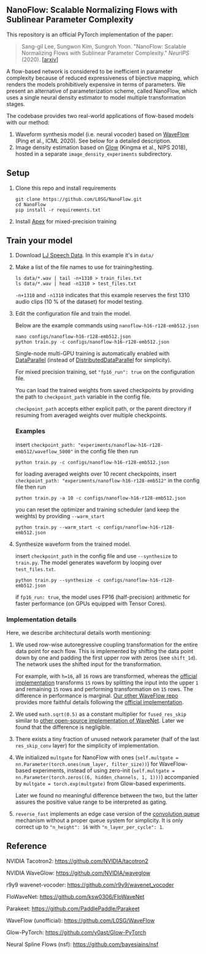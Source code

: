 ## NanoFlow: Scalable Normalizing Flows with Sublinear Parameter Complexity

This repository is an official PyTorch implementation of the paper:
 
> Sang-gil Lee, Sungwon Kim, Sungroh Yoon. "NanoFlow: Scalable Normalizing Flows with Sublinear Parameter Complexity." _NeurIPS_ (2020).
>[[arxiv]](https://arxiv.org/abs/2006.06280)

A flow-based network is considered to be inefficient in parameter complexity because of reduced expressiveness of bijective mapping, which renders the models prohibitively expensive in terms of parameters. We present an alternative of parameterization scheme, called NanoFlow, which uses a single neural density estimator to model multiple transformation stages.

The codebase provides two real-world applications of flow-based models with our method:

1. Waveform synthesis model (i.e. neural vocoder) based on [WaveFlow] (Ping et al., ICML 2020). See below for a detailed description.
2. Image density estimation based on [Glow] (Kingma et al., NIPS 2018), hosted in a separate `image_density_experiments` subdirectory.



## Setup

1. Clone this repo and install requirements

   ```command
   git clone https://github.com/L0SG/NanoFlow.git
   cd NanoFlow
   pip install -r requirements.txt
   ```

2. Install [Apex] for mixed-precision training


## Train your model

1. Download [LJ Speech Data]. In this example it's in `data/`

2. Make a list of the file names to use for training/testing.

   ```command
   ls data/*.wav | tail -n+1310 > train_files.txt
   ls data/*.wav | head -n1310 > test_files.txt
   ```
    `-n+1310` and `-n1310` indicates that this example reserves the first 1310 audio clips (10 % of the dataset) for model testing.

3. Edit the configuration file and train the model.

    Below are the example commands using `nanoflow-h16-r128-emb512.json`

   ```command
   nano configs/nanoflow-h16-r128-emb512.json
   python train.py -c configs/nanoflow-h16-r128-emb512.json
   ```
   Single-node multi-GPU training is automatically enabled with [DataParallel] (instead of [DistributedDataParallel] for simplicity).

   For mixed precision training, set `"fp16_run": true` on the configuration file.

   You can load the trained weights from saved checkpoints by providing the path to `checkpoint_path` variable in the config file.

   `checkpoint_path` accepts either explicit path, or the parent directory if resuming from averaged weights over multiple checkpoints.

   ### Examples
   insert `checkpoint_path: "experiments/nanoflow-h16-r128-emb512/waveflow_5000"` in the config file then run
   ```command
   python train.py -c configs/nanoflow-h16-r128-emb512.json
   ```

   for loading averaged weights over 10 recent checkpoints, insert `checkpoint_path: "experiments/nanoflow-h16-r128-emb512"` in the config file then run
   ```command
   python train.py -a 10 -c configs/nanoflow-h16-r128-emb512.json
   ```

   you can reset the optimizer and training scheduler (and keep the weights) by providing `--warm_start`
   ```command
   python train.py --warm_start -c configs/nanoflow-h16-r128-emb512.json
   ```
   
4. Synthesize waveform from the trained model.

   insert `checkpoint_path` in the config file and use `--synthesize` to `train.py`. The model generates waveform by looping over `test_files.txt`.
   ```command
   python train.py --synthesize -c configs/nanoflow-h16-r128-emb512.json
   ```
   if `fp16_run: true`, the model uses FP16 (half-precision) arithmetic for faster performance (on GPUs equipped with Tensor Cores).


### Implementation details
Here, we describe architectural details worth mentioning:

1.  We used row-wise autoregressive coupling transformation for the entire data point for each flow. This is implemented by shifting the data point down by one and padding the first upper row with zeros (see `shift_1d`). The network uses the shifted input for the transformation.
    
    For example, with `h=16`, all `16` rows are transformed, whereas the [official implementation] transforms `15` rows by splitting the input into the upper `1` and remaining `15` rows and performing transformation on `15` rows. The difference in performance is marginal. [Our other WaveFlow repo] provides more faithful details following the [official implementation].  
    
2. We used `math.sqrt(0.5)` as a constant multiplier for `fused_res_skip` similar to [other open-source implementation of WaveNet]. Later we found that the difference is negligible.

3. There exists a tiny fraction of unused network parameter (half of the last `res_skip_conv` layer) for the simplicity of implementation. 

4. We initialized `multgate` for NanoFlow with ones (`self.multgate = nn.Parameter(torch.ones(num_layer, filter_size))`) for WaveFlow-based experiments, instead of using zero-init (`self.multgate = nn.Parameter(torch.zeros((6, hidden_channels, 1, 1)))`) accompanied by `multgate = torch.exp(multgate)` from Glow-based experiments.

    Later we found no meaningful difference between the two, but the latter assures the positive value range to be interpreted as gating.

5. `reverse_fast` implements an edge case version of the [convolution queue] mechanism without a proper queue system for simplicity. It is only correct up to `"n_height": 16` with `"n_layer_per_cycle": 1`.    

   
## Reference
NVIDIA Tacotron2: https://github.com/NVIDIA/tacotron2

NVIDIA WaveGlow: https://github.com/NVIDIA/waveglow

r9y9 wavenet-vocoder: https://github.com/r9y9/wavenet_vocoder

FloWaveNet: https://github.com/ksw0306/FloWaveNet

Parakeet: https://github.com/PaddlePaddle/Parakeet

WaveFlow (unofficial): https://github.com/L0SG/WaveFlow

Glow-PyTorch: https://github.com/y0ast/Glow-PyTorch

Neural Spline Flows (nsf): https://github.com/bayesiains/nsf

[Tacotron2]: https://github.com/NVIDIA/tacotron2
[DataParallel]: https://pytorch.org/docs/stable/generated/torch.nn.DataParallel.html
[DistributedDataParallel]: https://pytorch.og/docs/stable/generated/torch.nn.parallel.DistributedDataParallel.html
[Glow]: https://arxiv.org/abs/1807.03039
[WaveFlow]: https://arxiv.org/abs/1912.01219
[LJ Speech Data]: https://keithito.com/LJ-Speech-Dataset
[Apex]: https://github.com/nvidia/apex
[official implementation]: https://github.com/PaddlePaddle/Parakeet
[Glow-PyTorch]: https://github.com/y0ast/Glow-PyTorch
["NanoFlow: Scalable Normalizing Flows with Sublinear Parameter Complexity"]: https://arxiv.org/abs/2006.06280
[here]: https://github.com/r9y9/wavenet_vocoder/issues/67
[Our other WaveFlow repo]: https://github.com/L0SG/WaveFlow
[other open-source implementation of WaveNet]: https://github.com/r9y9/wavenet_vocoder/issues/67
[convolution queue]: https://arxiv.org/abs/1611.09482